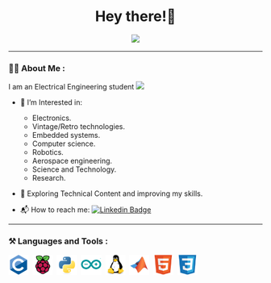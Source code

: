 
<h1 align="center">
  Hey there!👋	

 
</h1>



<div align="center">
  <img src="https://media.giphy.com/media/13vnU3JoFgR8xG/giphy.gif" width="200"/>
</div>

---

### 👨‍🔬 About Me :

I am an Electrical Engineering student <img src="https://media.giphy.com/media/JGmjLpmTPS5QmgLFAM/giphy.gif" width="15">

- :telescope: I’m Interested in:
  - Electronics.
  - Vintage/Retro technologies.
  - Embedded systems.
  - Computer science.
  - Robotics.
  - Aerospace engineering.
  - Science and Technology.
  - Research.
  
- :seedling: Exploring Technical Content and improving my skills.

- 📬 How to reach me: [![Linkedin Badge](https://img.shields.io/badge/-LinkedIn-blue?style=flat&logo=Linkedin&logoColor=white)]("www.linkedin.com/in/ayoub-terrassi")


---

### ⚒ Languages and Tools :

<div>
  <img src="https://github.com/devicons/devicon/blob/master/icons/c/c-original.svg" title="C" alt="C" width="40" height="40" />&nbsp;
  <img src="https://github.com/devicons/devicon/blob/master/icons/raspberrypi/raspberrypi-original.svg" title="Raspberry Pi" alt="Raspberry Pi" width="40" height="40" />&nbsp;
  <img src="https://github.com/devicons/devicon/blob/master/icons/python/python-original.svg" title="Python" alt="Python" width="40" height="40" />&nbsp;
  <img src="https://github.com/devicons/devicon/blob/master/icons/arduino/arduino-original.svg" title="Arduino" alt="Arduino" width="40" height="40" />&nbsp;
  <img src="https://github.com/devicons/devicon/blob/master/icons/linux/linux-original.svg" title="Linux" alt="Linux" width="40" height="40" />&nbsp;
  <img src="https://github.com/devicons/devicon/blob/master/icons/matlab/matlab-original.svg" title="Matlab" alt="Matlab" width="40" height="40" />&nbsp;
  <img src="https://github.com/devicons/devicon/blob/master/icons/html5/html5-original.svg" title="HTML" alt="HTML" width="40" height="40" />&nbsp;
  <img src="https://github.com/devicons/devicon/blob/master/icons/css3/css3-original.svg" title="CSS" alt="CSS" width="40" height="40" />&nbsp;


</div>





